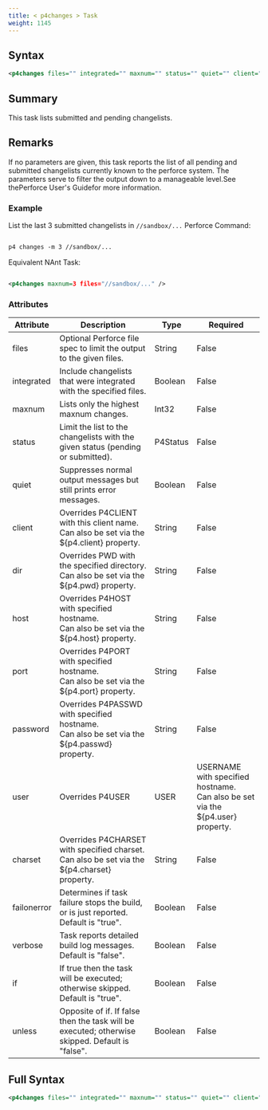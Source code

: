 ```yaml
---
title: < p4changes > Task
weight: 1145
---
```

## Syntax
```xml
<p4changes files="" integrated="" maxnum="" status="" quiet="" client="" dir="" host="" port="" password="" user="" charset="" />
```
## Summary ##
This task lists submitted and pending changelists.

## Remarks ##
If no parameters are given, this task
reports the list of all pending and submitted changelists currently known to the perforce system.
The parameters serve to filter the output down to a manageable level.See thePerforce User&#39;s Guidefor more information.



### Example ###
List the last 3 submitted changelists in `//sandbox/...` Perforce Command:


```xml

p4 changes -m 3 //sandbox/...
```
Equivalent NAnt Task:
```xml

<p4changes maxnum=3 files="//sandbox/..." />
```



### Attributes
| Attribute | Description | Type | Required |
| --------- | ----------- | ---- | -------- |
| files | Optional Perforce file spec to limit the output to the given files. | String | False |
| integrated | Include changelists that were integrated with the specified files. | Boolean | False |
| maxnum | Lists only the highest maxnum changes. | Int32 | False |
| status | Limit the list to the changelists with the given status (pending or submitted). | P4Status | False |
| quiet | Suppresses normal output messages but still prints error messages. | Boolean | False |
| client | Overrides P4CLIENT with this client name.<br>Can also be set via the ${p4.client} property. | String | False |
| dir | Overrides PWD with the specified directory.<br>Can also be set via the ${p4.pwd} property. | String | False |
| host | Overrides P4HOST with specified hostname.<br>Can also be set via the ${p4.host} property. | String | False |
| port | Overrides P4PORT with specified hostname.<br>Can also be set via the ${p4.port} property. | String | False |
| password | Overrides P4PASSWD with specified hostname.<br>Can also be set via the ${p4.passwd} property. | String | False |
| user | Overrides P4USER|USER|USERNAME with specified hostname.<br>Can also be set via the ${p4.user} property. | String | False |
| charset | Overrides P4CHARSET with specified charset.<br>Can also be set via the ${p4.charset} property. | String | False |
| failonerror | Determines if task failure stops the build, or is just reported. Default is &quot;true&quot;. | Boolean | False |
| verbose | Task reports detailed build log messages.  Default is &quot;false&quot;. | Boolean | False |
| if | If true then the task will be executed; otherwise skipped. Default is &quot;true&quot;. | Boolean | False |
| unless | Opposite of if.  If false then the task will be executed; otherwise skipped. Default is &quot;false&quot;. | Boolean | False |

## Full Syntax
```xml
<p4changes files="" integrated="" maxnum="" status="" quiet="" client="" dir="" host="" port="" password="" user="" charset="" failonerror="" verbose="" if="" unless="" />
```
